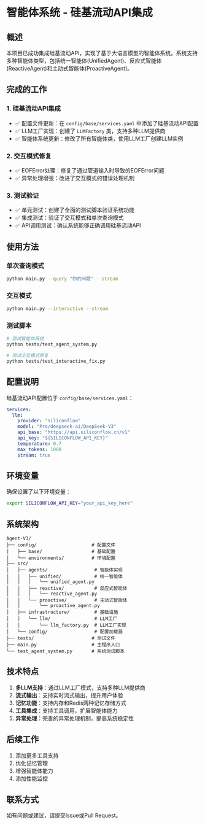 # 智能体系统 - 硅基流动API集成

## 概述

本项目已成功集成硅基流动API，实现了基于大语言模型的智能体系统。系统支持多种智能体类型，包括统一智能体(UnifiedAgent)、反应式智能体(ReactiveAgent)和主动式智能体(ProactiveAgent)。

## 完成的工作

### 1. 硅基流动API集成

- ✅ 配置文件更新：在 `config/base/services.yaml` 中添加了硅基流动API配置
- ✅ LLM工厂实现：创建了 `LLMFactory` 类，支持多种LLM提供商
- ✅ 智能体系统更新：修改了所有智能体类，使用LLM工厂创建LLM实例

### 2. 交互模式修复

- ✅ EOFError处理：修复了通过管道输入时导致的EOFError问题
- ✅ 异常处理增强：改进了交互模式的错误处理机制

### 3. 测试验证

- ✅ 单元测试：创建了全面的测试脚本验证系统功能
- ✅ 集成测试：验证了交互模式和单次查询模式
- ✅ API调用测试：确认系统能够正确调用硅基流动API

## 使用方法

### 单次查询模式

```bash
python main.py --query "你的问题" --stream
```

### 交互模式

```bash
python main.py --interactive --stream
```

### 测试脚本

```bash
# 测试智能体系统
python tests/test_agent_system.py

# 测试交互模式修复
python tests/test_interactive_fix.py
```

## 配置说明

硅基流动API配置位于 `config/base/services.yaml`：

```yaml
services:
  llm:
    provider: "siliconflow"
    model: "Pro/deepseek-ai/DeepSeek-V3"
    api_base: "https://api.siliconflow.cn/v1"
    api_key: "${SILICONFLOW_API_KEY}"
    temperature: 0.7
    max_tokens: 1000
    stream: true
```

## 环境变量

确保设置了以下环境变量：

```bash
export SILICONFLOW_API_KEY="your_api_key_here"
```

## 系统架构

```
Agent-V3/
├── config/                    # 配置文件
│   ├── base/                  # 基础配置
│   └── environments/          # 环境配置
├── src/
│   ├── agents/                 # 智能体实现
│   │   ├── unified/            # 统一智能体
│   │   │   └── unified_agent.py
│   │   ├── reactive/           # 反应式智能体
│   │   │   └── reactive_agent.py
│   │   └── proactive/          # 主动式智能体
│   │       └── proactive_agent.py
│   ├── infrastructure/         # 基础设施
│   │   └── llm/                # LLM工厂
│   │       └── llm_factory.py  # LLM工厂实现
│   └── config/                 # 配置加载器
├── tests/                     # 测试文件
├── main.py                    # 主程序入口
└── test_agent_system.py       # 系统测试脚本
```

## 技术特点

1. **多LLM支持**：通过LLM工厂模式，支持多种LLM提供商
2. **流式输出**：支持实时流式输出，提升用户体验
3. **记忆功能**：支持内存和Redis两种记忆存储方式
4. **工具集成**：支持工具调用，扩展智能体能力
5. **异常处理**：完善的异常处理机制，提高系统稳定性

## 后续工作

1. 添加更多工具支持
2. 优化记忆管理
3. 增强智能体能力
4. 添加性能监控

## 联系方式

如有问题或建议，请提交Issue或Pull Request。